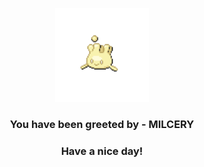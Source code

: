 <p align="center">
            <img src="https://raw.githubusercontent.com/PokeAPI/sprites/master/sprites/pokemon/868.png" width="150" height="150">
          </p>
          <h3 align="center">You have been greeted by - <b>MILCERY</b></h3>
          <h3 align="center">Have a nice day!</h3>
